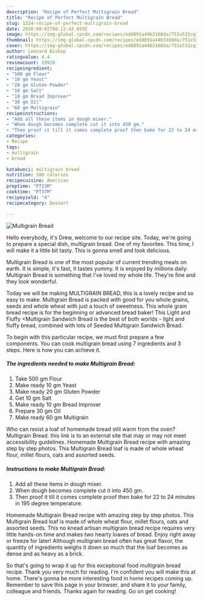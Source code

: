 ```yaml
---
description: "Recipe of Perfect Multigrain Bread"
title: "Recipe of Perfect Multigrain Bread"
slug: 1224-recipe-of-perfect-multigrain-bread
date: 2020-08-02T08:12:43.659Z
image: https://img-global.cpcdn.com/recipes/edd891a44b3168da/751x532cq70/multigrain-bread-recipe-main-photo.jpg
thumbnail: https://img-global.cpcdn.com/recipes/edd891a44b3168da/751x532cq70/multigrain-bread-recipe-main-photo.jpg
cover: https://img-global.cpcdn.com/recipes/edd891a44b3168da/751x532cq70/multigrain-bread-recipe-main-photo.jpg
author: Leonard Bishop
ratingvalue: 4.4
reviewcount: 19918
recipeingredient:
- "500 gm Flour"
- "10 gm Yeast"
- "20 gm Gluten Powder"
- "10 gm Salt"
- "10 gm Bread Improver"
- "30 gm Oil"
- "60 gm Multigrain"
recipeinstructions:
- "Add all these items in dough mixer."
- "When dough becomes complete cut it into 450 gm."
- "Then proof it till it comes complete proof then bake for 22 to 24 minutes in 195 degree temperature."
categories:
- Recipe
tags:
- multigrain
- bread

katakunci: multigrain bread 
nutrition: 100 calories
recipecuisine: American
preptime: "PT13M"
cooktime: "PT37M"
recipeyield: "4"
recipecategory: Dessert

---
```



![Multigrain Bread](https://img-global.cpcdn.com/recipes/edd891a44b3168da/751x532cq70/multigrain-bread-recipe-main-photo.jpg)

Hello everybody, it's Drew, welcome to our recipe site. Today, we're going to prepare a special dish, multigrain bread. One of my favorites. This time, I will make it a little bit tasty. This is gonna smell and look delicious.

Multigrain Bread is one of the most popular of current trending meals on earth. It is simple, it's fast, it tastes yummy. It is enjoyed by millions daily. Multigrain Bread is something that I've loved my whole life. They're fine and they look wonderful.

Today we will be making MULTIGRAIN BREAD, this is a lovely recipe and so easy to make. Multigrain Bread is packed with good for you whole grains, seeds and whole wheat with just a touch of sweetness. This whole grain bread recipe is for the beginning or advanced bread baker! This Light and Fluffy &lt;Multigrain Sandwich Bread is the best of both worlds - light and fluffy bread, combined with lots of Seeded Multigrain Sandwich Bread.


To begin with this particular recipe, we must first prepare a few components. You can cook multigrain bread using 7 ingredients and 3 steps. Here is how you can achieve it.

<!--inarticleads1-->

##### The ingredients needed to make Multigrain Bread:

1. Take 500 gm Flour
1. Make ready 10 gm Yeast
1. Make ready 20 gm Gluten Powder
1. Get 10 gm Salt
1. Make ready 10 gm Bread Improver
1. Prepare 30 gm Oil
1. Make ready 60 gm Multigrain


Who can resist a loaf of homemade bread still warm from the oven? Multigrain Bread. this link is to an external site that may or may not meet accessibility guidelines. Homemade Multigrain Bread recipe with amazing step by step photos. This Multigrain Bread loaf is made of whole wheat flour, millet flours, oats and assorted seeds. 

<!--inarticleads2-->

##### Instructions to make Multigrain Bread:

1. Add all these items in dough mixer.
1. When dough becomes complete cut it into 450 gm.
1. Then proof it till it comes complete proof then bake for 22 to 24 minutes in 195 degree temperature.


Homemade Multigrain Bread recipe with amazing step by step photos. This Multigrain Bread loaf is made of whole wheat flour, millet flours, oats and assorted seeds. This no knead artisan multigrain bread recipe requires very little hands-on time and makes two hearty loaves of bread. Enjoy right away or freeze for later! Although multigrain bread often has great flavor, the quantity of ingredients weighs it down so much that the loaf becomes as dense and as heavy as a brick. 

So that's going to wrap it up for this exceptional food multigrain bread recipe. Thank you very much for reading. I'm confident you will make this at home. There's gonna be more interesting food in home recipes coming up. Remember to save this page in your browser, and share it to your family, colleague and friends. Thanks again for reading. Go on get cooking!
